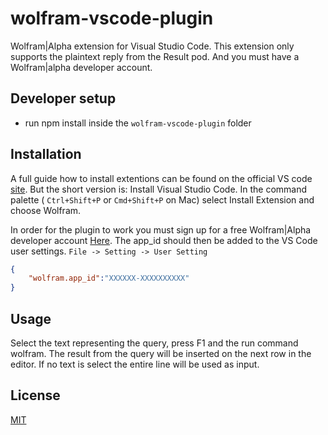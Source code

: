 # wolfram-vscode-plugin
Wolfram|Alpha extension for Visual Studio Code. This extension only supports the plaintext reply from the Result pod. And you must have a Wolfram|alpha developer account. 

## Developer setup
* run npm install inside the `wolfram-vscode-plugin` folder

## Installation
A full guide how to install extentions can be found on the official VS code [site](https://code.visualstudio.com/docs/extensions/install-extension). But the short version is: Install Visual Studio Code. In the command palette ( `Ctrl+Shift+P` or `Cmd+Shift+P` on Mac) select  Install Extension  and choose Wolfram. 

In order for the plugin to work you must sign up for a free Wolfram|Alpha developer account [Here](http://products.wolframalpha.com/api/). The app_id should then be added to the VS Code user settings. `File -> Setting -> User Setting` 
```json
{
	"wolfram.app_id":"XXXXXX-XXXXXXXXXX"
}     
```

## Usage
Select the text representing the query, press F1 and the run command wolfram. The result from the query will be inserted on the next row in the editor. If no text is select the entire line will be used as input.

## License
[MIT](LICENSE)

